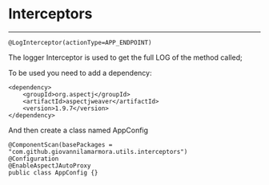 # Interceptors

<hr>

```
@LogInterceptor(actionType=APP_ENDPOINT)
```

The logger Interceptor is used to get the full LOG of the method called;

To be used you need to add a dependency:
```
<dependency>
    <groupId>org.aspectj</groupId>
    <artifactId>aspectjweaver</artifactId>
    <version>1.9.7</version>
</dependency>
```

And then create a class named AppConfig

```
@ComponentScan(basePackages = "com.github.giovannilamarmora.utils.interceptors")
@Configuration
@EnableAspectJAutoProxy
public class AppConfig {}
```